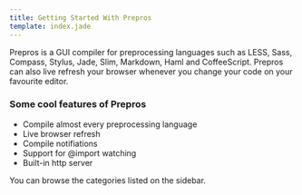 ```yaml
---
title: Getting Started With Prepros
template: index.jade
---
```


Prepros is a GUI compiler for preprocessing languages such as LESS, Sass, Compass, Stylus, Jade, Slim, Markdown, Haml and CoffeeScript. Prepros can also live refresh your browser whenever you change your code on your favourite editor.

### Some cool features of Prepros
* Compile almost every preprocessing language
* Live browser refresh
* Compile notifiations
* Support for @import watching
* Built-in http server

You can browse the categories listed on the sidebar.